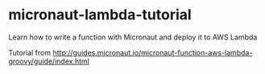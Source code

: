 # micronaut-lambda-tutorial
Learn how to write a function with Micronaut and deploy it to AWS Lambda

Tutorial from http://guides.micronaut.io/micronaut-function-aws-lambda-groovy/guide/index.html
